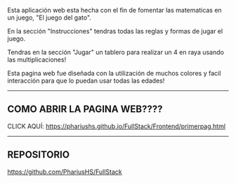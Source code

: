 Esta aplicación web esta hecha con el fin  de fomentar las matematicas en  un juego, "El juego del gato".

En la  sección "Instrucciones" tendras todas las reglas y formas de jugar el juego.

Tendras en la sección "Jugar" un tablero para realizar un 4 en raya usando las multiplicaciones!

Esta pagina web fue diseñada con la  utilización de muchos colores y facil interacción para que lo puedan usar todas las edades!

---------------------------------
COMO ABRIR LA PAGINA WEB????
---------------------------------
CLICK AQUÍ: https://phariushs.github.io/FullStack/Frontend/primerpag.html

---------------------------------
REPOSITORIO
---------------------------------
https://github.com/PhariusHS/FullStack
